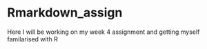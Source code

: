 # Rmarkdown_assign
 Here I will be working on my week 4 assignment and getting myself familarised with R
 
